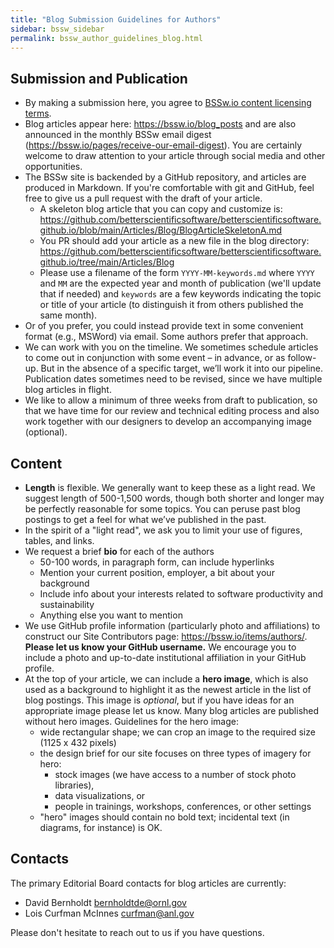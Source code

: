 ```yaml
---
title: "Blog Submission Guidelines for Authors"
sidebar: bssw_sidebar
permalink: bssw_author_guidelines_blog.html
---
```

## Submission and Publication

* By making a submission here, you agree to [BSSw.io content licensing terms](https://github.com/betterscientificsoftware/bssw.io/blob/main/TERMS.md).
* Blog articles appear here: <https://bssw.io/blog_posts> and are also announced in the monthly BSSw email digest (<https://bssw.io/pages/receive-our-email-digest>).  You are certainly welcome to draw attention to your article through social media and other opportunities.
* The BSSw site is backended by a GitHub repository, and articles are produced in Markdown.  If you're comfortable with git and GitHub, feel free to give us a pull request with the draft of your article.
  - A skeleton blog article that you can copy and customize is: <https://github.com/betterscientificsoftware/betterscientificsoftware.github.io/blob/main/Articles/Blog/BlogArticleSkeletonA.md>
   - You PR should add your article as a new file in the blog directory:  <https://github.com/betterscientificsoftware/betterscientificsoftware.github.io/tree/main/Articles/Blog>
   - Please use a filename of the form `YYYY-MM-keywords.md` where `YYYY` and `MM` are the expected year and month of publication (we'll update that if needed) and `keywords` are a few keywords indicating the topic or title of your article (to distinguish it from others published the same month).
* Or of you prefer, you could instead provide text in some convenient format (e.g., MSWord) via email.  Some authors prefer that approach.
* We can work with you on the timeline.  We sometimes schedule articles to come out in conjunction with some event – in advance, or as follow-up.  But in the absence of a specific target, we’ll work it into our pipeline.  Publication dates sometimes need to be revised, since we have multiple blog articles in flight.
* We like to allow a minimum of three weeks from draft to publication, so that we have time for our review and technical editing process and also work together with our designers to develop an accompanying image (optional).

## Content

* **Length** is flexible.  We generally want to keep these as a light read.  We suggest length of 500-1,500 words, though both shorter and longer may be perfectly reasonable for some topics. You can peruse past blog postings to get a feel for what we’ve published in the past.
* In the spirit of a "light read", we ask you to limit your use of figures, tables, and links.
* We request a brief **bio** for each of the authors
  - 50-100 words, in paragraph form, can include hyperlinks
  - Mention your current position, employer, a bit about your background
  - Include info about your interests related to software productivity and sustainability
  - Anything else you want to mention
* We use GitHub profile information (particularly photo and affiliations) to construct our Site Contributors page: <https://bssw.io/items/authors/>.  **Please let us know your GitHub username.** We encourage you to include a photo and up-to-date institutional affiliation in your GitHub profile.
* At the top of your article, we can include a **hero image**, which is also used as a background to highlight it as the newest article in the list of blog postings.  This image is *optional*, but if you have ideas for an appropriate image please let us know. Many blog articles are published without hero images. Guidelines for the hero image:
  - wide rectangular shape; we can crop an image to the required size (1125 x 432 pixels)
  - the design brief for our site focuses on three types of imagery for hero:
    - stock images (we have access to a number of stock photo libraries),
    - data visualizations, or
    - people in trainings, workshops, conferences, or other settings
  - "hero" images should contain no bold text; incidental text (in diagrams, for instance) is OK.

## Contacts

The primary Editorial Board contacts for blog articles are currently:
* David Bernholdt <bernholdtde@ornl.gov>
* Lois Curfman McInnes <curfman@anl.gov>

Please don't hesitate to reach out to us if you have questions.
